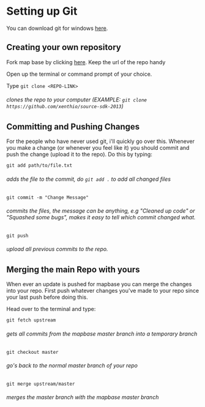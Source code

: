 # Setting up Git

You can download git for windows [here](https://git-scm.com/downloads).

## Creating your own repository

Fork map base by clicking [here](https://github.com/mapbase-source/source-sdk-2013/fork).
Keep the url of the repo handy

Open up the terminal or command prompt of your choice.

Type ```git clone <REPO-LINK>``` 
###### clones the repo to your computer (EXAMPLE: ```git clone https://github.com/xenthio/source-sdk-2013```)

## Committing and Pushing Changes

For the people who have never used git, i'll quickly go over this.
Whenever you make a change (or whenever you feel like it) you should commit and push the change (upload it to the repo).
Do this by typing:

```git add path/to/file.txt```
###### adds the file to the commit, do ```git add .``` to add all changed files

```git commit -m "Change Message"```
###### commits the files, the message can be anything, e.g "Cleaned up code" or "Squashed some bugs", makes it easy to tell which commit changed what.

```git push```
###### upload all previous commits to the repo.

## Merging the main Repo with yours
When ever an update is pushed for mapbase you can merge the changes into your repo.
First push whatever changes you've made to your repo since your last push before doing this.

Head over to the terminal and type:

```git fetch upstream```
###### gets all commits from the mapbase master branch into a temporary branch

```git checkout master```
###### go's back to the normal master branch of your repo

```git merge upstream/master```
###### merges the master branch with the mapbase master branch
